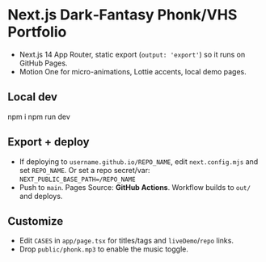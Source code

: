 # Next.js Dark‑Fantasy Phonk/VHS Portfolio

- Next.js 14 App Router, static export (`output: 'export'`) so it runs on GitHub Pages.
- Motion One for micro-animations, Lottie accents, local demo pages.

## Local dev
npm i
npm run dev

## Export + deploy
- If deploying to `username.github.io/REPO_NAME`, edit `next.config.mjs` and set `REPO_NAME`.
  Or set a repo secret/var: `NEXT_PUBLIC_BASE_PATH=/REPO_NAME`
- Push to `main`. Pages Source: **GitHub Actions**. Workflow builds to `out/` and deploys.

## Customize
- Edit `CASES` in `app/page.tsx` for titles/tags and `liveDemo`/`repo` links.
- Drop `public/phonk.mp3` to enable the music toggle.
